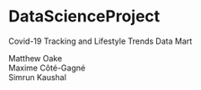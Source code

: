 # DataScienceProject
Covid-19 Tracking and Lifestyle Trends Data Mart


Matthew Oake <br /> 
Maxime Côté-Gagné <br /> 
Simrun Kaushal
